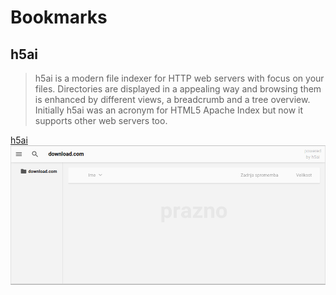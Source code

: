 Bookmarks
=========

h5ai
----
>h5ai is a modern file indexer for HTTP web servers with focus on your files. Directories are displayed in a appealing way and browsing them is enhanced by different views, a breadcrumb and a tree overview. Initially h5ai was an acronym for HTML5 Apache Index but now it supports other web servers too.

[h5ai](http://larsjung.de/h5ai/)
![h5ai](https://github.com/drola/snippets/raw/master/php/img/h5ai.png "h5ai")
